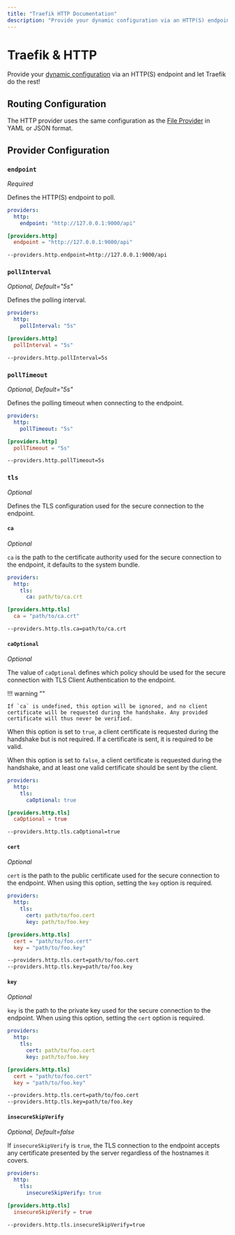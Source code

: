 ```yaml
---
title: "Traefik HTTP Documentation"
description: "Provide your dynamic configuration via an HTTP(S) endpoint and let Traefik Proxy do the rest. Read the technical documentation."
---
```


# Traefik & HTTP

Provide your [dynamic configuration](./overview.md) via an HTTP(S) endpoint and let Traefik do the rest!

## Routing Configuration

The HTTP provider uses the same configuration as the [File Provider](./file.md) in YAML or JSON format.

## Provider Configuration

### `endpoint`

_Required_

Defines the HTTP(S) endpoint to poll.

```yaml tab="File (YAML)"
providers:
  http:
    endpoint: "http://127.0.0.1:9000/api"
```

```toml tab="File (TOML)"
[providers.http]
  endpoint = "http://127.0.0.1:9000/api"
```

```bash tab="CLI"
--providers.http.endpoint=http://127.0.0.1:9000/api
```

### `pollInterval`

_Optional, Default="5s"_

Defines the polling interval.

```yaml tab="File (YAML)"
providers:
  http:
    pollInterval: "5s"
```

```toml tab="File (TOML)"
[providers.http]
  pollInterval = "5s"
```

```bash tab="CLI"
--providers.http.pollInterval=5s
```

### `pollTimeout`

_Optional, Default="5s"_

Defines the polling timeout when connecting to the endpoint.

```yaml tab="File (YAML)"
providers:
  http:
    pollTimeout: "5s"
```

```toml tab="File (TOML)"
[providers.http]
  pollTimeout = "5s"
```

```bash tab="CLI"
--providers.http.pollTimeout=5s
```

### `tls`

_Optional_

Defines the TLS configuration used for the secure connection to the endpoint.

#### `ca`

_Optional_

`ca` is the path to the certificate authority used for the secure connection to the endpoint,
it defaults to the system bundle.

```yaml tab="File (YAML)"
providers:
  http:
    tls:
      ca: path/to/ca.crt
```

```toml tab="File (TOML)"
[providers.http.tls]
  ca = "path/to/ca.crt"
```

```bash tab="CLI"
--providers.http.tls.ca=path/to/ca.crt
```

#### `caOptional`

_Optional_

The value of `caOptional` defines which policy should be used for the secure connection with TLS Client Authentication to the endpoint.

!!! warning ""

    If `ca` is undefined, this option will be ignored, and no client certificate will be requested during the handshake. Any provided certificate will thus never be verified.

When this option is set to `true`, a client certificate is requested during the handshake but is not required. If a certificate is sent, it is required to be valid.

When this option is set to `false`, a client certificate is requested during the handshake, and at least one valid certificate should be sent by the client.

```yaml tab="File (YAML)"
providers:
  http:
    tls:
      caOptional: true
```

```toml tab="File (TOML)"
[providers.http.tls]
  caOptional = true
```

```bash tab="CLI"
--providers.http.tls.caOptional=true
```

#### `cert`

_Optional_

`cert` is the path to the public certificate used for the secure connection to the endpoint.
When using this option, setting the `key` option is required.

```yaml tab="File (YAML)"
providers:
  http:
    tls:
      cert: path/to/foo.cert
      key: path/to/foo.key
```

```toml tab="File (TOML)"
[providers.http.tls]
  cert = "path/to/foo.cert"
  key = "path/to/foo.key"
```

```bash tab="CLI"
--providers.http.tls.cert=path/to/foo.cert
--providers.http.tls.key=path/to/foo.key
```

#### `key`

_Optional_

`key` is the path to the private key used for the secure connection to the endpoint.
When using this option, setting the `cert` option is required.

```yaml tab="File (YAML)"
providers:
  http:
    tls:
      cert: path/to/foo.cert
      key: path/to/foo.key
```

```toml tab="File (TOML)"
[providers.http.tls]
  cert = "path/to/foo.cert"
  key = "path/to/foo.key"
```

```bash tab="CLI"
--providers.http.tls.cert=path/to/foo.cert
--providers.http.tls.key=path/to/foo.key
```

#### `insecureSkipVerify`

_Optional, Default=false_

If `insecureSkipVerify` is `true`, the TLS connection to the endpoint accepts any certificate presented by the server regardless of the hostnames it covers.

```yaml tab="File (YAML)"
providers:
  http:
    tls:
      insecureSkipVerify: true
```

```toml tab="File (TOML)"
[providers.http.tls]
  insecureSkipVerify = true
```

```bash tab="CLI"
--providers.http.tls.insecureSkipVerify=true
```

